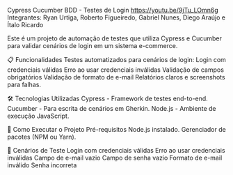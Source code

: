 Cypress Cucumber BDD - Testes de Login
https://youtu.be/9jTu_LOmn6g
Integrantes: Ryan Urtiga, Roberto Figueiredo, Gabriel Nunes, Diego Araújo e Ítalo Ricardo


Este é um projeto de automação de testes que utiliza Cypress e Cucumber para validar cenários de login em um sistema e-commerce.

📋 Funcionalidades
Testes automatizados para cenários de login:
Login com credenciais válidas
Erro ao usar credenciais inválidas
Validação de campos obrigatórios
Validação de formato de e-mail
Relatórios claros e screenshots para falhas.




🛠️ Tecnologias Utilizadas
Cypress - Framework de testes end-to-end.
Cucumber - Para escrita de cenários em Gherkin.
Node.js - Ambiente de execução JavaScript.



🚀 Como Executar o Projeto
Pré-requisitos
Node.js instalado.
Gerenciador de pacotes (NPM ou Yarn).

📂 Cenários de Teste
Login com credenciais válidas
Erro ao usar credenciais inválidas
Campo de e-mail vazio
Campo de senha vazio
Formato de e-mail inválido
Senha incorreta

